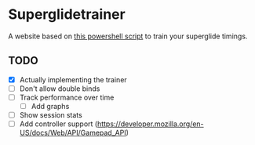 # Superglidetrainer

A website based on [this powershell script](https://github.com/AngryGroceries/Apex_Superglide_Practice_Tool) to train your superglide timings.

## TODO

- [x] Actually implementing the trainer
- [ ] Don't allow double binds
- [ ] Track performance over time 
  - [ ] Add graphs
- [ ] Show session stats
- [ ] Add controller support (<https://developer.mozilla.org/en-US/docs/Web/API/Gamepad_API>)